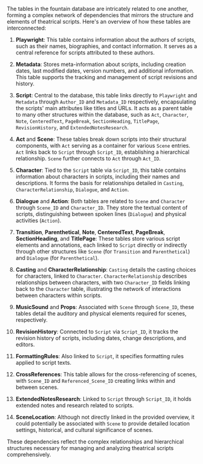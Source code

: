 The tables in the fountain database are intricately related to one another, forming a complex network of dependencies that mirrors the structure and elements of theatrical scripts. Here's an overview of how these tables are interconnected:

1. **Playwright**: This table contains information about the authors of scripts, such as their names, biographies, and contact information. It serves as a central reference for scripts attributed to these authors.

2. **Metadata**: Stores meta-information about scripts, including creation dates, last modified dates, version numbers, and additional information. This table supports the tracking and management of script revisions and history.

3. **Script**: Central to the database, this table links directly to `Playwright` and `Metadata` through `Author_ID` and `Metadata_ID` respectively, encapsulating the scripts' main attributes like titles and URLs. It acts as a parent table to many other structures within the database, such as `Act`, `Character`, `Note`, `CenteredText`, `PageBreak`, `SectionHeading`, `TitlePage`, `RevisionHistory`, and `ExtendedNotesResearch`.

4. **Act** and **Scene**: These tables break down scripts into their structural components, with `Act` serving as a container for various `Scene` entries. `Act` links back to `Script` through `Script_ID`, establishing a hierarchical relationship. `Scene` further connects to `Act` through `Act_ID`.

5. **Character**: Tied to the `Script` table via `Script_ID`, this table contains information about characters in scripts, including their names and descriptions. It forms the basis for relationships detailed in `Casting`, `CharacterRelationship`, `Dialogue`, and `Action`.

6. **Dialogue** and **Action**: Both tables are related to `Scene` and `Character` through `Scene_ID` and `Character_ID`. They store the textual content of scripts, distinguishing between spoken lines (`Dialogue`) and physical activities (`Action`).

7. **Transition**, **Parenthetical**, **Note**, **CenteredText**, **PageBreak**, **SectionHeading**, and **TitlePage**: These tables store various script elements and annotations, each linked to `Script` directly or indirectly through other structures like `Scene` (for `Transition` and `Parenthetical`) and `Dialogue` (for `Parenthetical`).

8. **Casting** and **CharacterRelationship**: `Casting` details the casting choices for characters, linked to `Character`. `CharacterRelationship` describes relationships between characters, with two `Character_ID` fields linking back to the `Character` table, illustrating the network of interactions between characters within scripts.

9. **MusicSound** and **Props**: Associated with `Scene` through `Scene_ID`, these tables detail the auditory and physical elements required for scenes, respectively.

10. **RevisionHistory**: Connected to `Script` via `Script_ID`, it tracks the revision history of scripts, including dates, change descriptions, and editors.

11. **FormattingRules**: Also linked to `Script`, it specifies formatting rules applied to script texts.

12. **CrossReferences**: This table allows for the cross-referencing of scenes, with `Scene_ID` and `Referenced_Scene_ID` creating links within and between scenes.

13. **ExtendedNotesResearch**: Linked to `Script` through `Script_ID`, it holds extended notes and research related to scripts.

14. **SceneLocation**: Although not directly linked in the provided overview, it could potentially be associated with `Scene` to provide detailed location settings, historical, and cultural significance of scenes.

These dependencies reflect the complex relationships and hierarchical structures necessary for managing and analyzing theatrical scripts comprehensively.